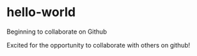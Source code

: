 # hello-world
Beginning to collaborate on Github

Excited for the opportunity to collaborate with others on github!
